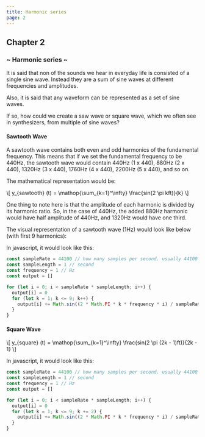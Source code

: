 ```yaml
---
title: Harmonic series
page: 2
---
```


## Chapter 2

### ~ Harmonic series ~

It is said that non of the sounds we hear in everyday life is consisted of a single sine wave. Instead they are a sum of sine waves at different frequencies and amplitudes.

Also, it is said that any waveform can be represented as a set of sine waves.

If so, how could we create a saw wave or square wave, which we often see in synthesizers, from multiple of sine waves?

#### Sawtooth Wave

A sawtooth wave contains both even and odd harmonics of the fundamental frequency. This means that if we set the fundamental frequency to be 440Hz, the sawtooth wave would contain 440Hz (1 x 440), 880Hz (2 x 440), 1320Hz (3 x 440), 1760Hz (4 x 440), 2200Hz (5 x 440), and so on.

The mathematical representation would be:

\\[ y\_{sawtooth} (t) = \mathop{\sum_{k=1}^\infty} \frac{sin(2 \pi kft)}{k} \\]

One thing to note here is that the amplitude of each harmonic is divided by its harmonic ratio. So, in the case of 440Hz, the added 880Hz harmonic would have half amplitude of 440Hz, and 1320Hz would have one third.

The visual representation of a sawtooth wave (1Hz) would look like below (with first 9 harmonics):

<wave-plot :frequency="1" :length="1" :sines="[{ level: 0.58, ratio: 1 }, { level: 0.29, ratio: 2 }, { level: 0.193, ratio: 3 }, { level: 0.145, ratio: 4 }, { level: 0.116, ratio: 5 }, { level: 0.0967, ratio: 6 }, { level: 0.0829, ratio: 7 }, { level: 0.0725, ratio: 8 }, { level: 0.0644, ratio: 9 }]"></wave-plot>

In javascript, it would look like this:

```js
const sampleRate = 44100 // how many samples per second. usually 44100 or 48000
const sampleLength = 1 // second
const frequency = 1 // Hz
const output = []

for (let i = 0; i < sampleRate * sampleLength; i++) {
  output[i] = 0
  for (let k = 1; k <= 9; k++) {
    output[i] += Math.sin((2 * Math.PI * k * frequency * i) / sampleRate) / k
  }
}
```

#### Square Wave

\\[ y\_{square} (t) = \mathop{\sum_{k=1}^\infty} \frac{sin(2 \pi (2k - 1)ft)}{2k - 1} \\]

<wave-plot :frequency="1" :length="1" :sines="[{ level: 0.58, ratio: 1 }, { level: 0.193, ratio: 3 }, { level: 0.116, ratio: 5 }, { level: 0.0829, ratio: 7 }, { level: 0.0644, ratio: 9 }]"></wave-plot>

In javascript, it would look like this:

```js
const sampleRate = 44100 // how many samples per second. usually 44100 or 48000
const sampleLength = 1 // second
const frequency = 1 // Hz
const output = []

for (let i = 0; i < sampleRate * sampleLength; i++) {
  output[i] = 0
  for (let k = 1; k <= 9; k += 2) {
    output[i] += Math.sin((2 * Math.PI * k * frequency * i) / sampleRate) / k
  }
}
```
